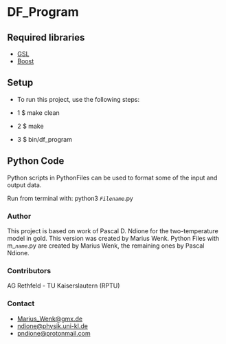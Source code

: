 # DF_Program


## Required libraries
* [GSL](https://www.gnu.org/software/gsl/doc/html/)
* [Boost](https://www.boost.org/)

## Setup
* To run this project, use the following steps:

* 1 $ make clean

* 2 $ make 

* 3 $ bin/df_program

## Python Code
Python scripts in PythonFiles can be used to format some of the input and output data.

Run from terminal with: python3 *`Filename`*.py


### Author 
This project is based on work of Pascal D. Ndione for the two-temperature model in gold. This version was created by Marius Wenk.
Python Files with m_*`name`*.py are created by Marius Wenk, the remaining ones by Pascal Ndione.

### Contributors
AG Rethfeld - TU Kaiserslautern (RPTU)

### Contact
- [Marius_Wenk@gmx.de](Marius_Wenk@gmx.de)
- [ndione@physik.uni-kl.de](ndione@physik.uni-kl.de)
- [pndione@protonmail.com](pndione@protonmail.com)


